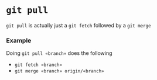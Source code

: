 # `git pull`
`git pull` is actually just a `git fetch` followed by a `git merge`

### Example
Doing `git pull «branch»` does the following

* `git fetch «branch»`
* `git merge «branch» origin/«branch»`
